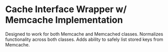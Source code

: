 # Cache Interface Wrapper w/ Memcache Implementation
Designed to work for both Memcache and Memcached classes. 
Normalizes functionality across both classes. 
Adds ability to safely list stored keys from Memcache.
